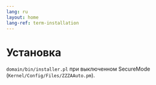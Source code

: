 ```yaml
---
lang: ru
layout: home
lang-ref: term-installation
---
```


# Установка

`domain/bin/installer.pl` при выключенном SecureMode
(`Kernel/Config/Files/ZZZAAuto.pm`).
